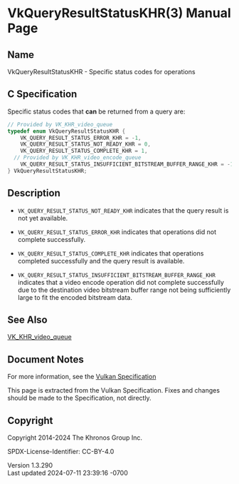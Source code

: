 # VkQueryResultStatusKHR(3) Manual Page

## Name

VkQueryResultStatusKHR - Specific status codes for operations



## <a href="#_c_specification" class="anchor"></a>C Specification

Specific status codes that **can** be returned from a query are:

``` c
// Provided by VK_KHR_video_queue
typedef enum VkQueryResultStatusKHR {
    VK_QUERY_RESULT_STATUS_ERROR_KHR = -1,
    VK_QUERY_RESULT_STATUS_NOT_READY_KHR = 0,
    VK_QUERY_RESULT_STATUS_COMPLETE_KHR = 1,
  // Provided by VK_KHR_video_encode_queue
    VK_QUERY_RESULT_STATUS_INSUFFICIENT_BITSTREAM_BUFFER_RANGE_KHR = -1000299000,
} VkQueryResultStatusKHR;
```

## <a href="#_description" class="anchor"></a>Description

- `VK_QUERY_RESULT_STATUS_NOT_READY_KHR` indicates that the query result
  is not yet available.

- `VK_QUERY_RESULT_STATUS_ERROR_KHR` indicates that operations did not
  complete successfully.

- `VK_QUERY_RESULT_STATUS_COMPLETE_KHR` indicates that operations
  completed successfully and the query result is available.

- `VK_QUERY_RESULT_STATUS_INSUFFICIENT_BITSTREAM_BUFFER_RANGE_KHR`
  indicates that a video encode operation did not complete successfully
  due to the destination video bitstream buffer range not being
  sufficiently large to fit the encoded bitstream data.

## <a href="#_see_also" class="anchor"></a>See Also

[VK_KHR_video_queue](https://registry.khronos.org/vulkan/specs/1.3-extensions/man/html/VK_KHR_video_queue.html)

## <a href="#_document_notes" class="anchor"></a>Document Notes

For more information, see the <a
href="https://registry.khronos.org/vulkan/specs/1.3-extensions/html/vkspec.html#VkQueryResultStatusKHR"
target="_blank" rel="noopener">Vulkan Specification</a>

This page is extracted from the Vulkan Specification. Fixes and changes
should be made to the Specification, not directly.

## <a href="#_copyright" class="anchor"></a>Copyright

Copyright 2014-2024 The Khronos Group Inc.

SPDX-License-Identifier: CC-BY-4.0

Version 1.3.290  
Last updated 2024-07-11 23:39:16 -0700

